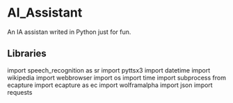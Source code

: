 # AI_Assistant
An IA assistan writed in Python just for fun.

## Libraries

import speech_recognition as sr
import pyttsx3
import datetime
import wikipedia
import webbrowser
import os
import time
import subprocess
from ecapture import ecapture as ec
import wolframalpha
import json
import requests
